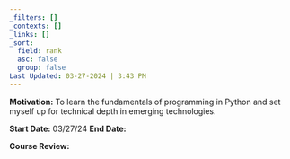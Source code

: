 ```yaml
---
_filters: []
_contexts: []
_links: []
_sort:
  field: rank
  asc: false
  group: false
Last Updated: 03-27-2024 | 3:43 PM
---
```

**Motivation:** 
To learn the fundamentals of programming in Python and set myself up for technical depth in emerging technologies.

**Start Date:** 03/27/24
**End Date:** 


**Course Review:**

